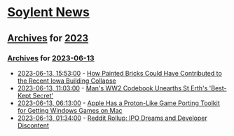# [Soylent News](../../../README.md)

## [Archives](../../index.md) for [2023](../index.md)

### [Archives](../../index.md) for [2023-06-13](index.md)

* [2023-06-13, 15:53:00](https://soylentnews.org/article.pl?sid=23/06/12/1234226&from=rss) - [How Painted Bricks Could Have Contributed to the Recent Iowa Building Collapse](https://soylentnews.org/article.pl?sid=23/06/12/1234226&from=rss)
* [2023-06-13, 11:03:00](https://soylentnews.org/article.pl?sid=23/06/12/1111251&from=rss) - [Man's WW2 Codebook Unearths St Erth's 'Best-Kept Secret'](https://soylentnews.org/article.pl?sid=23/06/12/1111251&from=rss)
* [2023-06-13, 06:13:00](https://soylentnews.org/article.pl?sid=23/06/12/0454220&from=rss) - [Apple Has a Proton-Like Game Porting Toolkit for Getting Windows Games on Mac](https://soylentnews.org/article.pl?sid=23/06/12/0454220&from=rss)
* [2023-06-13, 01:34:00](https://soylentnews.org/article.pl?sid=23/06/12/0452216&from=rss) - [Reddit Rollup: IPO Dreams and Developer Discontent](https://soylentnews.org/article.pl?sid=23/06/12/0452216&from=rss)
